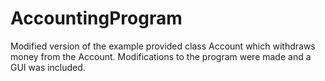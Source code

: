 # AccountingProgram
Modified version of the example provided class Account which withdraws money from the Account. Modifications to the program were made and a GUI was included.
